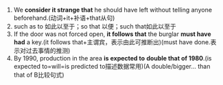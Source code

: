 1. We **consider it strange that** he should have left without telling anyone beforehand.(动词+it+补语+that从句)
2. such as to 如此以至于；so that 以便；such that如此以至于
3. If the door was not forced open, **it follows that** the burglar **must have had** a key.(it follows that+主谓宾，表示由此可推断出)(must have done.表示对过去事情的推测)
4. By 1990, production in the area **is expected to** **double that of 1980**.(is expected to=will=is predicted to描述数据常用)(A double/bigger... than that of B比较句式)